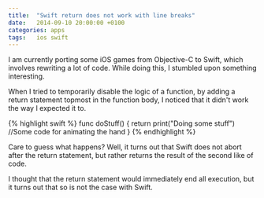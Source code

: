 ```yaml
---
title:  "Swift return does not work with line breaks"
date:   2014-09-10 20:00:00 +0100
categories: apps
tags: 	ios swift
---
```



I am currently porting some iOS games from Objective-C to Swift, which involves
rewriting a lot of code. While doing this, I stumbled upon something interesting.

When I tried to temporarily disable the logic of a function, by adding a return
statement topmost in the function body, I noticed that it didn't work the way I
expected it to.

{% highlight swift %}
func doStuff() {
   return
   print("Doing some stuff")   
   //Some code for animating the hand
}
{% endhighlight %}

Care to guess what happens? Well, it turns out that Swift does not abort after
the return statement, but rather returns the result of the second like of code.

I thought that the return statement would immediately end all execution, but it
turns out that so is not the case with Swift.